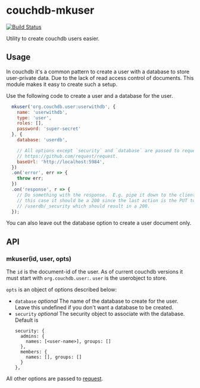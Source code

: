 # couchdb-mkuser

[![Build Status](https://travis-ci.org/domachine/node-couchdb-mkuser.svg?branch=master)](https://travis-ci.org/domachine/node-couchdb-mkuser)

Utility to create couchdb users easier.

## Usage

In couchdb it's a common pattern to create a user with a database to store
user-private data.  Due to the lack of read access control of documents.  This
module makes it easy to create such a setup.

Use the following code to create a user and a database for the user.

```js
  mkuser('org.couchdb.user:userwithdb', {
    name: 'userwithdb',
    type: 'user',
    roles: [],
    password: 'super-secret'
  }, {
    database: 'userdb',

    // All options except `security` and `database` are passed to request.  See
    // https://github.com/request/request.
    baseUrl: 'http://localhost:5984',
  })
  .on('error', err => {
    throw err;
  })
  .on('response', r => {
    // Do something with the response.  E.g. pipe it down to the client.  In
    // this case it should be a 200 since the last action is the PUT to
    // /userdb/_security which should result in a 200.
  });
```

You can also leave out the database option to create a user document only.

## API

### mkuser(id, user, opts)

The `id` is the document-id of the user.  As of current couchdb versions it must
start with `org.couchdb.user:`.  `user` is the userobject to store.

`opts` is an object of options described below:

  * `database` *optional* The name of the database to create for the user.
    Leave this undefined if you don't want a database to be created.
  * `security` *optional* The security object to associate with the database.
    Default is
    ```
    security: {
      admins: {
        names: [<user-name>], groups: []
      },
      members: {
        names: [], groups: []
      }
    },
    ```

All other options are passed to [request](https://github.com/request/request).
